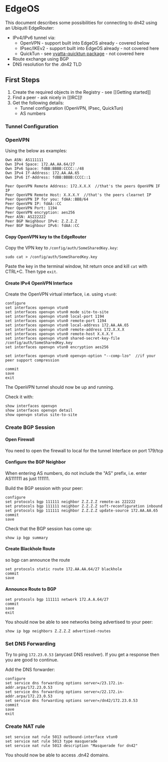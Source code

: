 # EdgeOS  

This document describes some possibilities for connecting to dn42 using an Ubiquiti EdgeRouter:

* IPv4/IPv6 tunnel via:
    * OpenVPN - support built into EdgeOS already - covered below
    * IPsec/IKEv2 - support built into EdgeOS already - not covered here
    * QuickTun - see [vyatta-quicktun package](https://github.com/neilalexander/vyatta-quicktun) - not covered here
* Route exchange using BGP
* DNS resolution for the .dn42 TLD

## First Steps

1. Create the required objects in the Registry - see [[Getting started]] 
2. Find a peer - ask nicely in [[IRC]]!
3. Get the following details:
    * Tunnel configuration (OpenVPN, IPsec, QuickTun)
    * AS numbers 

### Tunnel Configuration

### OpenVPN 

Using the below as examples:

    Own ASN: AS111111  
    Own IPv4 Space: 172.AA.AA.64/27  
    Own IPv6 Space: fdBB:BBBB:CCCC::/48  
    Own IPv4 If-Address: 172.AA.AA.65  
    Own IPv6 If-Address: fdBB:BBBB:CCCC::1   

    Peer OpenVPN Remote Address: 172.X.X.X  //that's the peers OpenVPN IF IP  
    Peer OpenVPN Remote Host: X.X.X.Y  //that's the peers clearnet IP  
    Peer OpenVPN IP for you: fdAA::BBB/64  
    Peer OpenVPN IP: fdAA::CC  
    Peer OpenVPN Port: 1194  
    Peer OpenVPN encryption: aes256  
    Peer ASN: AS222222  
    Peer BGP Neighbour IPv4: Z.Z.Z.Z  
    Peer BGP Neighbour IPv6: fdAA::CC  

#### Copy OpenVPN key to the EdgeRouter  

Copy the VPN key to `/config/auth/SomeSharedKey.key`:
 
    sudo cat > /config/auth/SomeSharedKey.key

Paste the key in the terminal window, hit return once and kill `cat` with CTRL+C. Then type `exit`.

####  Create IPv4 OpenVPN Interface

Create the OpenVPN virtual interface, i.e. using `vtun0`:

    configure  
    set interfaces openvpn vtun0  
    set interfaces openvpn vtun0 mode site-to-site  
    set interfaces openvpn vtun0 local-port 1194   
    set interfaces openvpn vtun0 remote-port 1194  
    set interfaces openvpn vtun0 local-address 172.AA.AA.65  
    set interfaces openvpn vtun0 remote-address 172.X.X.X  
    set interfaces openvpn vtun0 remote-host X.X.X.Y   
    set interfaces openvpn vtun0 shared-secret-key-file /config/auth/SomeSharedKey.key    
    set interfaces openvpn vtun0 encryption aes256  

    set interfaces openvpn vtun0 openvpn-option "--comp-lzo"  //if your peer support compression  

    commit   
    save  
    exit  

The OpenVPN tunnel should now be up and running.

Check it with:  

    show interfaces openvpn    
    show interfaces openvpn detail  
    show openvpn status site-to-site  

### Create BGP Session

#### Open Firewall

You need to open the firewall to local for the tunnel Interface on port 179/tcp

#### Configure the BGP Neighbor

When entering AS numbers, do not include the "AS" prefix, i.e. enter AS111111 as just 111111.

Build the BGP session with your peer:

    configure  
    set protocols bgp 111111 neighbor Z.Z.Z.Z remote-as 222222  
    set protocols bgp 111111 neighbor Z.Z.Z.Z soft-reconfiguration inbound  
    set protocols bgp 111111 neighbor Z.Z.Z.Z update-source 172.AA.AA.65  
    commit
    save

Check that the BGP session has come up:

    show ip bgp summary  

#### Create Blackhole Route

so bgp can announce the route  

    set protocols static route 172.AA.AA.64/27 blackhole  
    commit  
    save  

#### Announce Route to BGP
  
    set protocols bgp 111111 network 172.A.A.64/27  
    commit  
    save  
    exit  

You should now be able to see networks being advertised to your peer: 

    show ip bgp neighbors Z.Z.Z.Z advertised-routes  

### Set DNS Forwarding

Try to ping `172.23.0.53` (anycast DNS resolver). If you get a response then you are good to continue. 

Add the DNS forwarder: 

    configure
    set service dns forwarding options server=/23.172.in-addr.arpa/172.23.0.53  
    set service dns forwarding options server=/22.172.in-addr.arpa/172.23.0.53  
    set service dns forwarding options server=/dn42/172.23.0.53  
    commit
    save
    exit

### Create NAT rule

    set service nat rule 5013 outbound-interface vtun0
    set service nat rule 5013 type masquerade
    set service nat rule 5013 description "Masquerade for dn42"

You should now be able to access .dn42 domains. 
